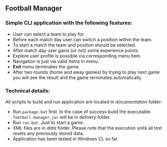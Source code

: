 Football Manager
-----------
### Simple CLI application with the following features:
* User can select a team to play for.
* Before each match day user can switch a position within the team.
* To start a match the team and position should be selected.
* After match day user gains (or not) some experience points.
* Explore user profile is possible via corresponding menu item.
* Navigation is just via valid items in menu.
* **Exit** menu terminates the game.
* After two rounds (home and away games) by trying to play next game you will see the result and the game terminates automatically.

### Technical details:
All scripts to build and run application are located in *documentation* folder:
* Run `package.bat` first. In the case of success build the executable `football-manager.jar` will be in *delivery* folder.
* Run `run.bat`. Just to start a game.
* XML files are in *data* folder. Please note that the execution units all test resets any previously stored data.
* Application has been tested in Windows CL so far. 